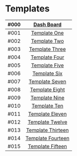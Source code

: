 # Templates


| #000 | [Dash Board ](https://tahataha579.github.io/Templates/Dash%20Board/index.html)  |
| :-- | :--: |
| #001 | [Template One](https://tahataha579.github.io/Templates/Template%20One/Tempale_One.html)  |
| #002 | [Template Two](https://tahataha579.github.io/Templates/Template%20Two/Template_Two.html) |
| #003 | [Template Three](https://tahataha579.github.io/Templates/Template%20Three/Template_Three.html)  |
| #004 | [Template Four](https://tahataha579.github.io/Templates/Template%20Four/Template_Four.html)  |
| #005 | [Template Five](https://tahataha579.github.io/Templates/Template%20Five/Template_Five.html)  |
| #006 | [Template Six](https://tahataha579.github.io/Templates/Template%20Six/Template_Six.html)  |
| #007 | [Template Seven](https://tahataha579.github.io/Templates/Template%20Seven/Template_Seven.html)  |
| #008 | [Template Eight](https://tahataha579.github.io/Templates/Template_Eight/Template_Eight.html)  |
| #009 | [Template Nine](https://tahataha579.github.io/Templates/Template%20Nine/Template_Nine.html)  |
| #010 | [Template Ten](https://tahataha579.github.io/Templates/Template%20Ten/Template_Ten.html)  |
| #011 | [Template Eleven](https://tahataha579.github.io/Templates/Template%20Eleven/Template_Eleven.html)  |
| #012 | [Template Twelve](https://tahataha579.github.io/Templates/Template%20Twelve/Template_Twelve.html)  |
| #013 | [Template Thirteen](https://tahataha579.github.io/Templates/Template%20Thirteen/Template_Thirteen.html)  |
| #014 | [Template Fourteen](https://tahataha579.github.io/Templates/Template%20Fourteen/Template_Fourteen.html)  |
| #015 | [Template Fifteen](https://tahataha579.github.io/Templates/Template%20Fifteen/Template_Fifteen.html)  |
